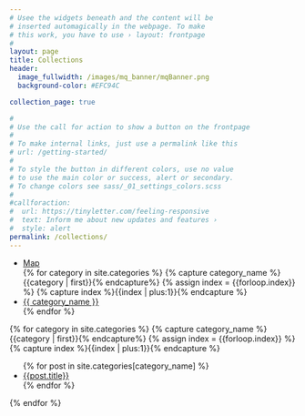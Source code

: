 ```yaml
---
# Usee the widgets beneath and the content will be
# inserted automagically in the webpage. To make
# this work, you have to use › layout: frontpage
#
layout: page
title: Collections
header:
  image_fullwidth: /images/mq_banner/mqBanner.png
  background-color: #EFC94C

collection_page: true

#
# Use the call for action to show a button on the frontpage
#
# To make internal links, just use a permalink like this
# url: /getting-started/
#
# To style the button in different colors, use no value
# to use the main color or success, alert or secondary.
# To change colors see sass/_01_settings_colors.scss
#
#callforaction:
#  url: https://tinyletter.com/feeling-responsive
#  text: Inform me about new updates and features ›
#  style: alert
permalink: /collections/
---
```

<ul class="tabs" data-tabs id="category-tabs">
 <li class="tabs-title is-active"><a data-tabs-target="#panel1" href="#panel1" aria-selected="true">Map</a></li>
 {% for category in site.categories %}
 {% capture category_name %}{{category | first}}{% endcapture%}
 {% assign index = {{forloop.index}} %}
 {% capture index %}{{index | plus:1}}{% endcapture %}
  <li class="tabs-title ">
    <a data-tabs-target="panel{{index}}" href="#panel{{index}}"> {{ category_name }} </a>
  </li>
 {% endfor %}
</ul>
<div class="tabs-content" data-tabs-content="category-tabs">

  <div class="tabs-panel is-active" id="panel1">
    <div id="homepagemap"></div>
  </div>
{% for category in site.categories %}
 {% capture category_name %}{{category | first}}{% endcapture%}
 {% assign index = {{forloop.index}} %}
 {% capture index %}{{index | plus:1}}{% endcapture %}

  <div class="tabs-panel"  id="panel{{index}}">
  <!-- <img style="width:100%" src="/images/collection{{forloop.index}}.jpg"/> -->
  <ul>
	 {% for post in site.categories[category_name] %}
    <article class="archive-item">
      <li><a href="{{ post.url }}">{{post.title}}</a></li>
    </article>
  {% endfor %}
  </ul>    
</div>
{% endfor %}
</div>
